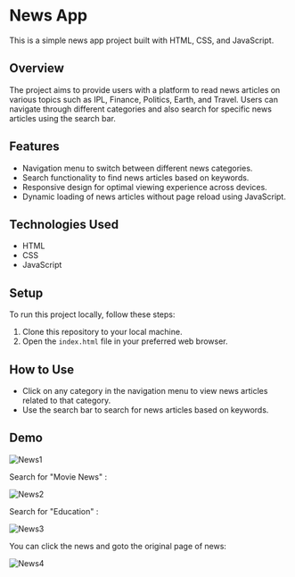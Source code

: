 # News App

This is a simple news app project built with HTML, CSS, and JavaScript.

## Overview

The project aims to provide users with a platform to read news articles on various topics such as IPL, Finance, Politics, Earth, and Travel. Users can navigate through different categories and also search for specific news articles using the search bar.

## Features

- Navigation menu to switch between different news categories.
- Search functionality to find news articles based on keywords.
- Responsive design for optimal viewing experience across devices.
- Dynamic loading of news articles without page reload using JavaScript.

## Technologies Used

- HTML
- CSS
- JavaScript

## Setup

To run this project locally, follow these steps:

1. Clone this repository to your local machine.
2. Open the `index.html` file in your preferred web browser.

## How to Use

- Click on any category in the navigation menu to view news articles related to that category.
- Use the search bar to search for news articles based on keywords.

## Demo
![News1](https://github.com/Ayantanu2002/News-App/assets/90440437/bc092cdf-bc32-446d-8a81-b730a169c921)

Search for "Movie News" :

![News2](https://github.com/Ayantanu2002/News-App/assets/90440437/ced42a48-30fe-4720-b43f-3fac14adf166)

Search for "Education" :

![News3](https://github.com/Ayantanu2002/News-App/assets/90440437/df1b43b1-8537-409b-95fc-31623b34701b)

You can click the news and goto the original page of news:

![News4](https://github.com/Ayantanu2002/News-App/assets/90440437/bfed003a-7667-4c42-ac95-6795c8606275)

